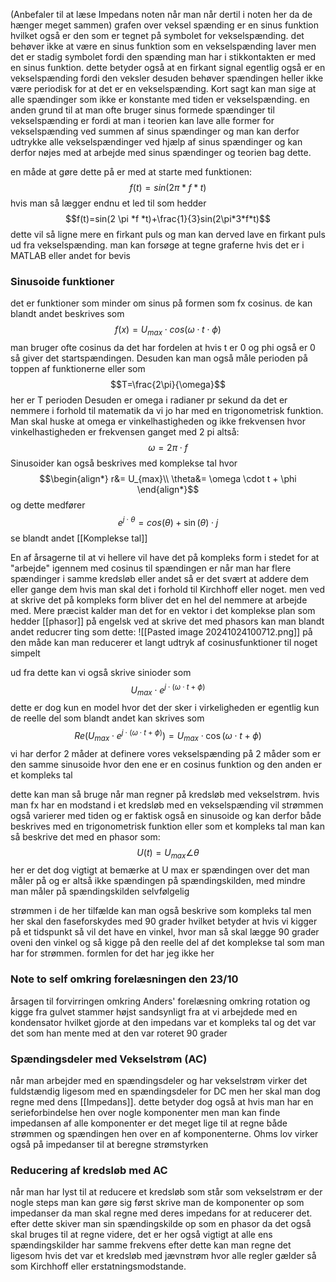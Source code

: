 (Anbefaler til at læse Impedans noten når man når dertil i noten her da de hænger meget sammen)
grafen over veksel spænding er en sinus funktion hvilket også er den som er tegnet på symbolet for vekselspænding. det behøver ikke at være en sinus funktion som en vekselspænding laver men det er stadig symbolet fordi den spænding man har i stikkontakten er med en sinus funktion.
dette betyder også at en firkant signal egentlig også er en vekselspænding fordi den veksler
desuden behøver spændingen heller ikke være periodisk for at det er en vekselspænding.
Kort sagt kan man sige at alle spændinger som ikke er konstante med tiden er vekselspænding.
en anden grund til at man ofte bruger sinus formede spændinger til vekselspænding er fordi at man i teorien kan lave alle former for vekselspænding ved summen af sinus spændinger og man kan derfor udtrykke alle vekselspændinger ved hjælp af sinus spændinger og kan derfor nøjes med at arbejde med sinus spændinger og teorien bag dette.

en måde at gøre dette på er med at starte med funktionen:
$$f(t)=sin(2 \pi *f *t)$$
hvis man så lægger endnu et led til som hedder
$$f(t)=sin(2 \pi *f *t)+\frac{1}{3}sin(2\pi*3*f*t)$$
dette vil så ligne mere en firkant puls og man kan derved lave en firkant puls ud fra vekselspænding.
man kan forsøge at tegne graferne hvis det er i MATLAB eller andet for bevis

### Sinusoide funktioner
det er funktioner som minder om sinus på formen som fx cosinus.
de kan blandt andet beskrives som
$$f(x)=U_{max} \cdot cos(\omega \cdot t \cdot \phi)$$
man bruger ofte cosinus da det har fordelen at hvis t er 0 og phi også er 0 så giver det startspændingen. Desuden kan man også måle perioden på toppen af funktionerne eller som
$$T=\frac{2\pi}{\omega}$$
her er T perioden
Desuden er omega i radianer pr sekund da det er nemmere i forhold til matematik da vi jo har med en trigonometrisk funktion. Man skal huske at omega er vinkelhastigheden og ikke frekvensen hvor vinkelhastigheden er frekvensen ganget med 2 pi altså:
$$\omega=2\pi \cdot f$$
Sinusoider kan også beskrives med komplekse tal hvor
$$\begin{align*}
r&= U_{max}\\
\theta&= \omega \cdot t + \phi
\end{align*}$$
og dette medfører
$$e^{j \cdot \theta}=cos(\theta)+\sin(\theta) \cdot j$$
se blandt andet [[Komplekse tal]]

En af årsagerne til at vi hellere vil have det på kompleks form i stedet for at "arbejde" igennem med cosinus til spændingen er når man har flere spændinger i samme kredsløb eller andet så er det svært at addere dem eller gange dem hvis man skal det i forhold til Kirchhoff eller noget. men ved at skrive det på kompleks form bliver det en hel del nemmere at arbejde med. Mere præcist kalder man det for en vektor i det komplekse plan som hedder [[phasor]] på engelsk
ved at skrive det med phasors kan man blandt andet reducrer ting som dette:
![[Pasted image 20241024100712.png]]
på den måde kan man reducerer et langt udtryk af cosinusfunktioner til noget simpelt


ud fra dette kan vi også skrive sinioder som
$$U_{max} \cdot e^{j \cdot (\omega \cdot t + \phi)}$$
dette er dog kun en model hvor det der sker i virkeligheden er egentlig kun de reelle del som blandt andet kan skrives som
$$Re(U_{max} \cdot e^{j \cdot (\omega \cdot t + \phi)})=U_{max} \cdot \cos(\omega \cdot t + \phi)$$
vi har derfor 2 måder at definere vores vekselspænding på 2 måder som er den samme sinusoide hvor den ene er en cosinus funktion og den anden er et kompleks tal

dette kan man så bruge når man regner på kredsløb med vekselstrøm. hvis man fx har en modstand i et kredsløb med en vekselspænding vil strømmen også varierer med tiden og er faktisk også en sinusoide og kan derfor både beskrives med en trigonometrisk funktion eller som et kompleks tal
man kan så beskrive det med en phasor som:
$$U(t)=U_{max}\angle \theta$$
her er det dog vigtigt at bemærke at U max er spændingen over det man måler på og er altså ikke spændingen på spændingskilden, med mindre man måler på spændingskilden selvfølgelig

strømmen i de her tilfælde kan man også beskrive som kompleks tal men her skal den faseforskydes med 90 grader hvilket betyder at hvis vi kigger på et tidspunkt så vil det have en vinkel, hvor man så skal lægge 90 grader oveni den vinkel og så kigge på den reelle del af det komplekse tal som man har for strømmen. formlen for det har jeg ikke her


### Note to self omkring forelæsningen den 23/10
årsagen til forvirringen omkring Anders' forelæsning omkring rotation og kigge fra gulvet stammer højst sandsynligt fra at vi arbejdede med en kondensator hvilket gjorde at den impedans var et kompleks tal og det var det som han mente med at den var roteret 90 grader



### Spændingsdeler med Vekselstrøm (AC)
når man arbejder med en spændingsdeler og har vekselstrøm virker det fuldstændig ligesom med en spændingsdeler for DC men her skal man dog regne med dens [[Impedans]]. dette betyder dog også at hvis man har en serieforbindelse hen over nogle komponenter men man kan finde impedansen af alle komponenter er det meget lige til at regne både strømmen og spændingen hen over en af komponenterne. Ohms lov virker også på impedanser til at beregne strømstyrken


### Reducering af kredsløb med AC
når man har lyst til at reducere et kredsløb som står som vekselstrøm er der nogle steps man kan gøre sig
først skrive man de komponenter op som impedanser da man skal regne med deres impedans for at reducerer det. 
efter dette skiver man sin spændingskilde op som en phasor da det også skal bruges til at regne videre, det er her også vigtigt at alle ens spændingskilder har samme frekvens
efter dette kan man regne det ligesom hvis det var et kredsløb med jævnstrøm hvor alle regler gælder så som Kirchhoff eller erstatningsmodstande.

